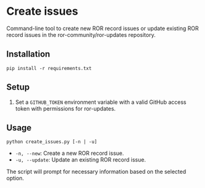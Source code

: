 # Create issues

Command-line tool to create new ROR record issues or update existing ROR record issues in the ror-community/ror-updates repository.

## Installation

```
pip install -r requirements.txt
```

## Setup

1. Set a `GITHUB_TOKEN` environment variable with a valid GitHub access token with permissions for ror-updates.

## Usage

```
python create_issues.py [-n | -u]
```

- `-n, --new`: Create a new ROR record issue.
- `-u, --update`: Update an existing ROR record issue.

The script will prompt for necessary information based on the selected option.